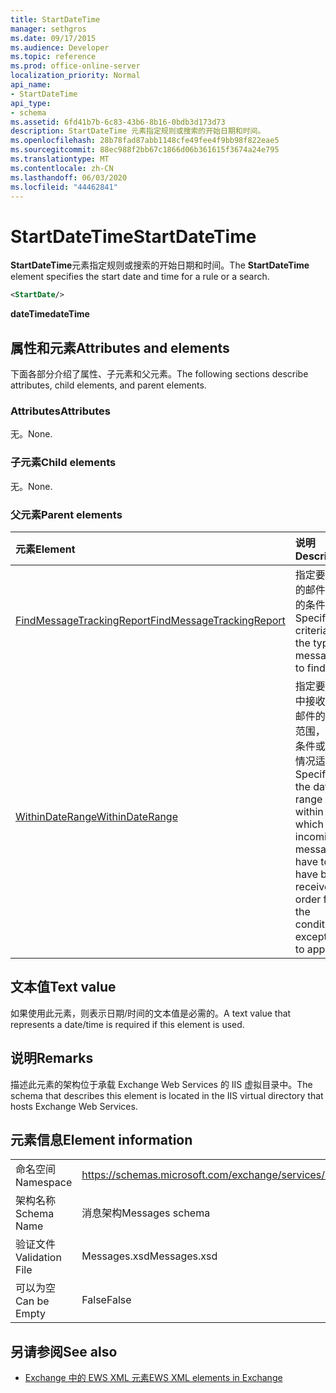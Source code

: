 ```yaml
---
title: StartDateTime
manager: sethgros
ms.date: 09/17/2015
ms.audience: Developer
ms.topic: reference
ms.prod: office-online-server
localization_priority: Normal
api_name:
- StartDateTime
api_type:
- schema
ms.assetid: 6fd41b7b-6c83-43b6-8b16-0bdb3d173d73
description: StartDateTime 元素指定规则或搜索的开始日期和时间。
ms.openlocfilehash: 28b78fad87abb1148cfe49fee4f9bb98f822eae5
ms.sourcegitcommit: 88ec988f2bb67c1866d06b361615f3674a24e795
ms.translationtype: MT
ms.contentlocale: zh-CN
ms.lasthandoff: 06/03/2020
ms.locfileid: "44462841"
---
```

# <a name="startdatetime"></a><span data-ttu-id="bf47d-103">StartDateTime</span><span class="sxs-lookup"><span data-stu-id="bf47d-103">StartDateTime</span></span>

<span data-ttu-id="bf47d-104">**StartDateTime**元素指定规则或搜索的开始日期和时间。</span><span class="sxs-lookup"><span data-stu-id="bf47d-104">The **StartDateTime** element specifies the start date and time for a rule or a search.</span></span> 
  
```XML
<StartDate/>
```

<span data-ttu-id="bf47d-105">**dateTime**</span><span class="sxs-lookup"><span data-stu-id="bf47d-105">**dateTime**</span></span>

## <a name="attributes-and-elements"></a><span data-ttu-id="bf47d-106">属性和元素</span><span class="sxs-lookup"><span data-stu-id="bf47d-106">Attributes and elements</span></span>

<span data-ttu-id="bf47d-107">下面各部分介绍了属性、子元素和父元素。</span><span class="sxs-lookup"><span data-stu-id="bf47d-107">The following sections describe attributes, child elements, and parent elements.</span></span>
  
### <a name="attributes"></a><span data-ttu-id="bf47d-108">Attributes</span><span class="sxs-lookup"><span data-stu-id="bf47d-108">Attributes</span></span>

<span data-ttu-id="bf47d-109">无。</span><span class="sxs-lookup"><span data-stu-id="bf47d-109">None.</span></span>
  
### <a name="child-elements"></a><span data-ttu-id="bf47d-110">子元素</span><span class="sxs-lookup"><span data-stu-id="bf47d-110">Child elements</span></span>

<span data-ttu-id="bf47d-111">无。</span><span class="sxs-lookup"><span data-stu-id="bf47d-111">None.</span></span>
  
### <a name="parent-elements"></a><span data-ttu-id="bf47d-112">父元素</span><span class="sxs-lookup"><span data-stu-id="bf47d-112">Parent elements</span></span>

|<span data-ttu-id="bf47d-113">**元素**</span><span class="sxs-lookup"><span data-stu-id="bf47d-113">**Element**</span></span>|<span data-ttu-id="bf47d-114">**说明**</span><span class="sxs-lookup"><span data-stu-id="bf47d-114">**Description**</span></span>|
|:-----|:-----|
|[<span data-ttu-id="bf47d-115">FindMessageTrackingReport</span><span class="sxs-lookup"><span data-stu-id="bf47d-115">FindMessageTrackingReport</span></span>](findmessagetrackingreport.md) <br/> |<span data-ttu-id="bf47d-116">指定要查找的邮件类型的条件。</span><span class="sxs-lookup"><span data-stu-id="bf47d-116">Specifies criteria for the types of messages to find.</span></span>  <br/> |
|[<span data-ttu-id="bf47d-117">WithinDateRange</span><span class="sxs-lookup"><span data-stu-id="bf47d-117">WithinDateRange</span></span>](withindaterange.md) <br/> |<span data-ttu-id="bf47d-118">指定要在其中接收传入邮件的日期范围，以便条件或例外情况适用。</span><span class="sxs-lookup"><span data-stu-id="bf47d-118">Specifies the date range within which incoming messages have to have been received in order for the condition or exception to apply.</span></span>  <br/> |
   
## <a name="text-value"></a><span data-ttu-id="bf47d-119">文本值</span><span class="sxs-lookup"><span data-stu-id="bf47d-119">Text value</span></span>

 <span data-ttu-id="bf47d-120">如果使用此元素，则表示日期/时间的文本值是必需的。</span><span class="sxs-lookup"><span data-stu-id="bf47d-120">A text value that represents a date/time is required if this element is used.</span></span> 
  
## <a name="remarks"></a><span data-ttu-id="bf47d-121">说明</span><span class="sxs-lookup"><span data-stu-id="bf47d-121">Remarks</span></span>

<span data-ttu-id="bf47d-122">描述此元素的架构位于承载 Exchange Web Services 的 IIS 虚拟目录中。</span><span class="sxs-lookup"><span data-stu-id="bf47d-122">The schema that describes this element is located in the IIS virtual directory that hosts Exchange Web Services.</span></span>
  
## <a name="element-information"></a><span data-ttu-id="bf47d-123">元素信息</span><span class="sxs-lookup"><span data-stu-id="bf47d-123">Element information</span></span>

|||
|:-----|:-----|
|<span data-ttu-id="bf47d-124">命名空间</span><span class="sxs-lookup"><span data-stu-id="bf47d-124">Namespace</span></span>  <br/> |https://schemas.microsoft.com/exchange/services/2006/messages  <br/> |
|<span data-ttu-id="bf47d-125">架构名称</span><span class="sxs-lookup"><span data-stu-id="bf47d-125">Schema Name</span></span>  <br/> |<span data-ttu-id="bf47d-126">消息架构</span><span class="sxs-lookup"><span data-stu-id="bf47d-126">Messages schema</span></span>  <br/> |
|<span data-ttu-id="bf47d-127">验证文件</span><span class="sxs-lookup"><span data-stu-id="bf47d-127">Validation File</span></span>  <br/> |<span data-ttu-id="bf47d-128">Messages.xsd</span><span class="sxs-lookup"><span data-stu-id="bf47d-128">Messages.xsd</span></span>  <br/> |
|<span data-ttu-id="bf47d-129">可以为空</span><span class="sxs-lookup"><span data-stu-id="bf47d-129">Can be Empty</span></span>  <br/> |<span data-ttu-id="bf47d-130">False</span><span class="sxs-lookup"><span data-stu-id="bf47d-130">False</span></span>  <br/> |
   
## <a name="see-also"></a><span data-ttu-id="bf47d-131">另请参阅</span><span class="sxs-lookup"><span data-stu-id="bf47d-131">See also</span></span>

- [<span data-ttu-id="bf47d-132">Exchange 中的 EWS XML 元素</span><span class="sxs-lookup"><span data-stu-id="bf47d-132">EWS XML elements in Exchange</span></span>](ews-xml-elements-in-exchange.md)

